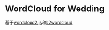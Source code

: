 # WordCloud for Wedding

基于[wordcloud2.js](https://github.com/timdream/wordcloud2.js)和[b2wordcloud](https://github.com/holanlan/b2wordcloud)
